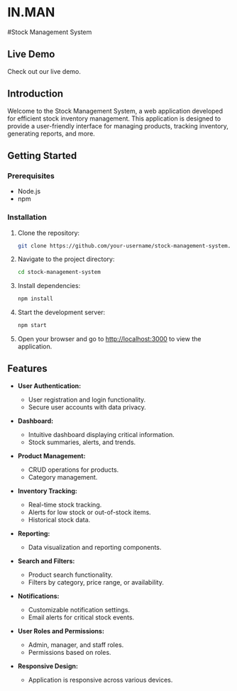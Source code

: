 # IN.MAN
#Stock Management System

## Live Demo

Check out our live demo.

## Introduction

Welcome to the Stock Management System, a web application developed for efficient stock inventory management. This application is designed to provide a user-friendly interface for managing products, tracking inventory, generating reports, and more.

## Getting Started

### Prerequisites

- Node.js
- npm

### Installation

1. Clone the repository:
   ```bash
   git clone https://github.com/your-username/stock-management-system.git
   ```

2. Navigate to the project directory:
   ```bash
   cd stock-management-system
   ```

3. Install dependencies:
   ```bash
   npm install
   ```

4. Start the development server:
   ```bash
   npm start
   ```

5. Open your browser and go to [http://localhost:3000](http://localhost:3000) to view the application.

## Features

- **User Authentication:**
  - User registration and login functionality.
  - Secure user accounts with data privacy.

- **Dashboard:**
  - Intuitive dashboard displaying critical information.
  - Stock summaries, alerts, and trends.

- **Product Management:**
  - CRUD operations for products.
  - Category management.

- **Inventory Tracking:**
  - Real-time stock tracking.
  - Alerts for low stock or out-of-stock items.
  - Historical stock data.

- **Reporting:**
  - Data visualization and reporting components.

- **Search and Filters:**
  - Product search functionality.
  - Filters by category, price range, or availability.

- **Notifications:**
  - Customizable notification settings.
  - Email alerts for critical stock events.

- **User Roles and Permissions:**
  - Admin, manager, and staff roles.
  - Permissions based on roles.

- **Responsive Design:**
  - Application is responsive across various devices.
